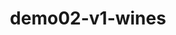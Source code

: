 ---
layout: default
category: bts
tags: ["openframeworks","kinect"]
video: "https://player.vimeo.com/video/361930108?badge=0&amp;autopause=0&amp;player_id=0&amp;app_id=72231"
title: "demo02-v1-wines"
thumbnail: "https://i.vimeocdn.com/video/816536589_295x166.jpg?r=pad"
---
